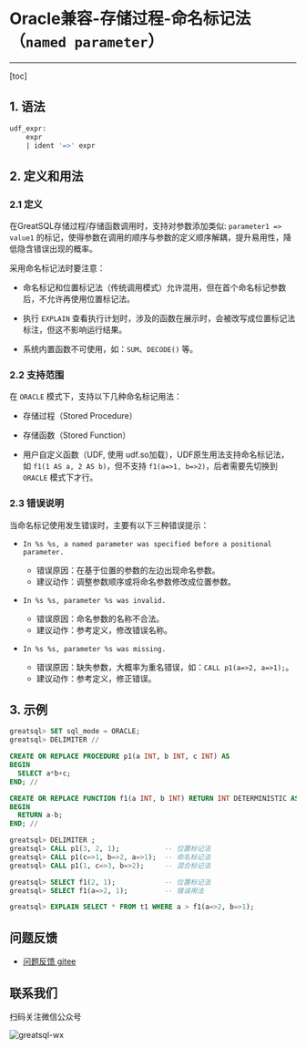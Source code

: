 # Oracle兼容-存储过程-命名标记法（`named parameter`）
---
[toc]

## 1. 语法

```sql
udf_expr:
    expr
    | ident '=>' expr
```

## 2. 定义和用法

### 2.1 定义

在GreatSQL存储过程/存储函数调用时，支持对参数添加类似: `parameter1 => value1` 的标记，使得参数在调用的顺序与参数的定义顺序解耦，提升易用性，降低隐含错误出现的概率。

采用命名标记法时要注意：

- 命名标记和位置标记法（传统调用模式）允许混用，但在首个命名标记参数后，不允许再使用位置标记法。

- 执行 `EXPLAIN` 查看执行计划时，涉及的函数在展示时，会被改写成位置标记法标注，但这不影响运行结果。

- 系统内置函数不可使用，如：`SUM`、`DECODE()` 等。

### 2.2 支持范围

在 `ORACLE` 模式下，支持以下几种命名标记用法：  

- 存储过程（Stored Procedure）

- 存储函数（Stored Function）

- 用户自定义函数（UDF, 使用 udf.so加载），UDF原生用法支持命名标记法，如 `f1(1 AS a, 2 AS b)`，但不支持 `f1(a=>1, b=>2)`，后者需要先切换到 `ORACLE` 模式下才行。

### 2.3 错误说明

当命名标记使用发生错误时，主要有以下三种错误提示：

- `In %s %s, a named parameter was specified before a positional parameter.`
    - 错误原因：在基于位置的参数的左边出现命名参数。
    - 建议动作：调整参数顺序或将命名参数修改成位置参数。

- `In %s %s, parameter %s was invalid.`
    - 错误原因：命名参数的名称不合法。
    - 建议动作：参考定义，修改错误名称。

- `In %s %s, parameter %s was missing.`
    - 错误原因：缺失参数，大概率为重名错误，如：`CALL p1(a=>2, a=>1);`。
    - 建议动作：参考定义，修正错误。


## 3. 示例


```sql
greatsql> SET sql_mode = ORACLE;
greatsql> DELIMITER //

CREATE OR REPLACE PROCEDURE p1(a INT, b INT, c INT) AS
BEGIN
  SELECT a*b+c;
END; //

CREATE OR REPLACE FUNCTION f1(a INT, b INT) RETURN INT DETERMINISTIC AS
BEGIN
  RETURN a-b;
END; //

greatsql> DELIMITER ;
greatsql> CALL p1(3, 2, 1);           -- 位置标记法
greatsql> CALL p1(c=>1, b=>2, a=>1);  -- 命名标记法
greatsql> CALL p1(1, c=>3, b=>2);     -- 混合标记法

greatsql> SELECT f1(2, 1);            -- 位置标记法
greatsql> SELECT f1(a=>2, 1);         -- 错误用法

greatsql> EXPLAIN SELECT * FROM t1 WHERE a > f1(a=>2, b=>1);
```



**问题反馈**
---
- [问题反馈 gitee](https://gitee.com/GreatSQL/GreatSQL-Manual/issues)


**联系我们**
---

扫码关注微信公众号

![greatsql-wx](../greatsql-wx.jpg)
